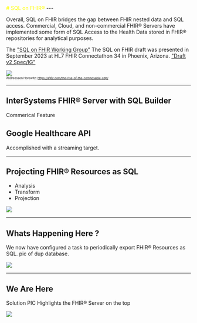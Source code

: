 <!-- .slide: data-background="#FF9966" -->
<span style="color:yellow;">
# SQL on FHIR® <!-- .element: class="r-fit-text" -->
</span>
---
<!-- .slide: data-background="#FF9966" -->

Overall, SQL on FHIR bridges the gap between FHIR nested data and SQL access.  Commercial, Cloud, and non-commercial FHIR® Servers have implemented some form of SQL Access to the Health Data stored in FHIR® repositories for analytical purposes.

The ["SQL on FHIR Working Group"](https://confluence.hl7.org/display/FHIR/2023+-+09+SQL-on-FHIR) The SQL on FHIR draft was presented in September 2023 at HL7 FHIR Connectathon 34 in Phoenix, Arizona. ["Draft v2 Spec/IG"](https://build.fhir.org/ig/FHIR/sql-on-fhir-v2/)

<img src="{{asset_folder}}/sqlonfhir.png"/><br/>
<span style="font-size:8px;">
Andreessen Horowitz: https://a16z.com/the-rise-of-the-composable-cdp/
</span>


---

<!-- .slide: data-background="#FF9966" -->
## InterSystems FHIR® Server with SQL Builder

Commerical Feature

## Google Healthcare API

Accomplished with a streaming target.

---
<!-- .slide: data-background="#FF9966" -->
## Projecting FHIR® Resources as SQL

- Analysis
- Transform
- Projection

 <img src="{{asset_folder}}/pholder.png" />

---
<!-- .slide: data-background="#FF9966" -->
## Whats Happening Here ?

We now have configured a task to periodically export FHIR® Resources as SQL.
pic of dup database.

 <img src="{{asset_folder}}/pholder.png" />


---
<!-- .slide: data-background="#FF9966" -->
## We Are Here

Solution PIC Highlights the FHIR® Server on the top

<img src="{{asset_folder}}/pholder.png" />

 